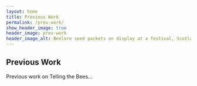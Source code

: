 ```yaml
---
layout: home
title: Previous Work
permalink: /prev-work/
show_header_image: true
header_image: prev-work
header_image_alt: Beelore seed packets on display at a festival, Scotland 2015
---
```


## Previous Work

Previous work on Telling the Bees...
